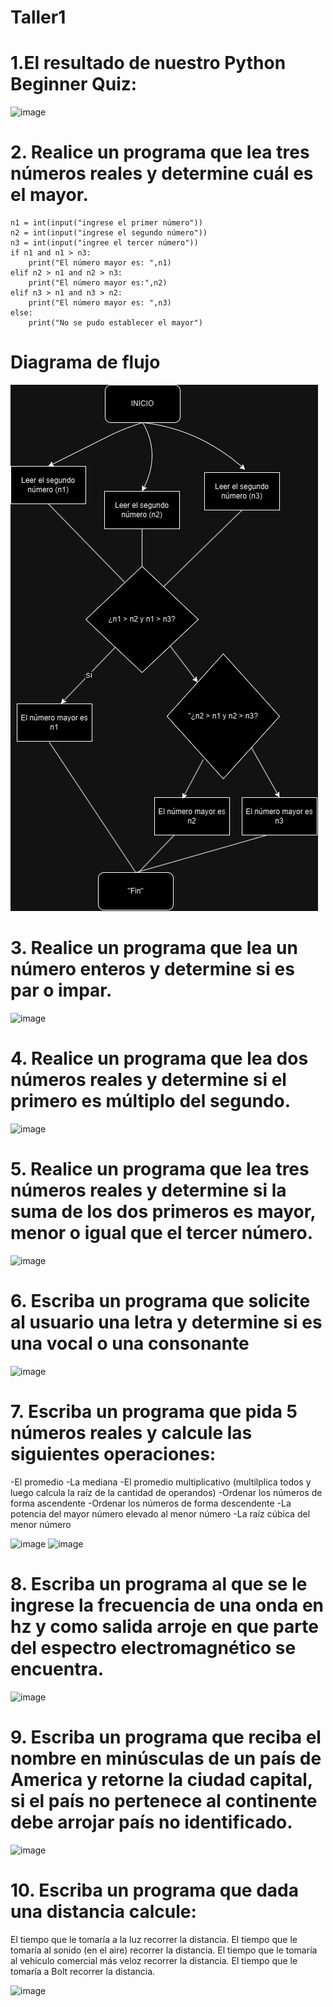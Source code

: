 # Taller1

#  1.El resultado de nuestro Python Beginner Quiz:
![image](https://github.com/LauraDa999/Taller1/assets/141860731/66ca48a6-5a2f-4997-ac10-2e6b19232d5a)

# 2. Realice un programa que lea tres números reales y determine cuál es el mayor.
```
n1 = int(input("ingrese el primer número"))
n2 = int(input("ingrese el segundo número"))
n3 = int(input("ingree el tercer número"))
if n1 and n1 > n3:
    print("El número mayor es: ",n1) 
elif n2 > n1 and n2 > n3:
    print("El número mayor es:",n2)
elif n3 > n1 and n3 > n2:
    print("El número mayor es: ",n3)
else:
    print("No se pudo establecer el mayor")
```


#  Diagrama de flujo
![diagrama](https://github.com/LauraDa999/Taller1/blob/main/Diagrama%20Taller%201.jpg?raw=true)


# 3. Realice un programa que lea un número enteros y determine si es par o impar.
![image](https://github.com/LauraDa999/Taller1/assets/141860731/83734df5-05e6-4be2-8b7c-566d912e4b13)


# 4. Realice un programa que lea dos números reales y determine si el primero es múltiplo del segundo.
![image](https://github.com/LauraDa999/Taller1/assets/141860731/c1d14b9f-28f9-4958-9f96-267e58de3430)


# 5. Realice un programa que lea tres números reales y determine si la suma de los dos primeros es mayor, menor o igual que el tercer número.
![image](https://github.com/LauraDa999/Taller1/assets/141860731/5b064879-2763-48ea-8a61-096eda97cd42)

# 6. Escriba un programa que solicite al usuario una letra y determine si es una vocal o una consonante

![image](https://github.com/LauraDa999/Taller1/assets/141860731/97fd8c74-718f-4c91-b4a2-f2048ff222e1)

# 7. Escriba un programa que pida 5 números reales y calcule las siguientes operaciones:

-El promedio
-La mediana
-El promedio multiplicativo (multilplica todos y luego calcula la raíz de la cantidad de operandos)
-Ordenar los números de forma ascendente
-Ordenar los números de forma descendente
-La potencia del mayor número elevado al menor número
-La raíz cúbica del menor número


![image](https://github.com/LauraDa999/Taller1/assets/141860731/9c1e0f71-cd5c-4ba7-8697-bcb2a6aee3bd)
![image](https://github.com/LauraDa999/Taller1/assets/141860731/e446be25-8722-4e15-8f03-8ae2e8bc2c42)

# 8. Escriba un programa al que se le ingrese la frecuencia de una onda en hz y como salida arroje en que parte del espectro electromagnético se encuentra.

![image](https://github.com/LauraDa999/Taller1/assets/141860731/69078ae9-4e80-4e88-99bf-40dbb16d888f)

#  9. Escriba un programa que reciba el nombre en minúsculas de un país de America y retorne la ciudad capital, si el país no pertenece al continente debe arrojar país no identificado.

![image](https://github.com/LauraDa999/Taller1/assets/141860731/2e986443-055d-4605-9370-18cc49f5cf2e)


#  10. Escriba un programa que dada una distancia calcule:

El tiempo que le tomaría a la luz recorrer la distancia.
El tiempo que le tomaría al sonido (en el aire) recorrer la distancia.
El tiempo que le tomaría al vehiculo comercial más veloz recorrer la distancia.
El tiempo que le tomaría a Bolt recorrer la distancia.

![image](https://github.com/LauraDa999/Taller1/assets/141860731/a8c1d073-60a8-4d83-a064-0dcb251b7025)








